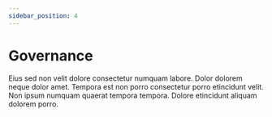 ```yaml
---
sidebar_position: 4
---
```


# Governance

Eius sed non velit dolore consectetur numquam labore. Dolor dolorem neque dolor amet. Tempora est non porro consectetur porro etincidunt velit. Non ipsum numquam quaerat tempora tempora. Dolore etincidunt aliquam dolorem porro.
